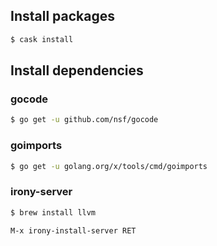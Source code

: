 ## Install packages

``` sh
$ cask install
```

## Install dependencies

### gocode

``` sh
$ go get -u github.com/nsf/gocode
```

### goimports

``` sh
$ go get -u golang.org/x/tools/cmd/goimports
```

### irony-server

``` sh
$ brew install llvm
```

```
M-x irony-install-server RET
```
